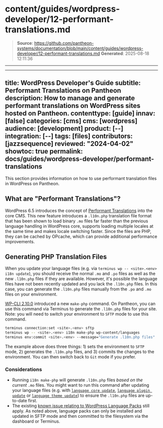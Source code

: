 # content/guides/wordpress-developer/12-performant-translations.md

> **Source**: https://github.com/pantheon-systems/documentation/blob/main/content/guides/wordpress-developer/12-performant-translations.md
> **Generated**: 2025-08-18 12:11:36

---

---
title: WordPress Developer's Guide
subtitle: Performant Translations on Pantheon
description: How to manage and generate performant translations on WordPress sites hosted on Pantheon.
contenttype: [guide]
innav: [false]
categories: [cms]
cms: [wordpress]
audience: [development]
product: [--]
integration: [--]
tags: [files]
contributors: [jazzsequence]
reviewed: "2024-04-02"
showtoc: true
permalink: docs/guides/wordpress-developer/performant-translations
---

This section provides information on how to use performant translation files in WordPress on Pantheon.

## What are "Performant Translations"?

WordPress 6.5 introduces the concept of [Performant Translations](https://make.wordpress.org/core/2024/02/27/i18n-improvements-6-5-performant-translations/) into the core CMS. This new feature introduces a `.l10n.php` translation file format that has been shown to load binary `.mo` files far faster than the previous language handling in WordPress core, supports loading multiple locales at the same time and makes locale switching faster. Since the files are PHP, they can be cached by OPcache, which can provide additional performance improvements.

## Generating PHP Translation Files

When you update your language files (e.g. via `terminus wp -- <site>.<env> i18n update`), you should receive the normal `.mo` and `.po` files as well as the new `.l10n.php` files if they are available. However, it's possible the language files have not been recently updated and you lack the `.l10n.php` files. In this case, you can generate the `.l10n.php` files manually from the `.po` and `.mo` files on your environment.

[WP-CLI 2.10.0](/release-notes/2024/02/wp-cli-2-10) introduced a new `make-php` command. On Pantheon, you can use this command via Terminus to generate the `.l10n.php` files for your site. Note: you will need to switch your environment to `SFTP` mode to use this command.

```bash
terminus connection:set <site>.<env> sftp
terminus wp -- <site>.<env> i18n make-php wp-content/languages
terminus env:commit <site>.<env> --message="Generate .l10n.php files"
```

The example above does three things: 1) sets the environment to `SFTP` mode, 2) generates the `.l10n.php` files, and 3) commits the changes to the environment. You can then switch back to `Git` mode if you prefer.


### Considerations

* Running `i18n make-php` will generate `.l10n.php` files _based on the current_ `.mo` files. You might want to run this command after updating your language files (e.g. with [`language core update`](https://developer.wordpress.org/cli/commands/language/core/update/), [`language plugin update`](https://developer.wordpress.org/cli/commands/language/plugin/update/) or [`language theme update`](https://developer.wordpress.org/cli/commands/language/theme/update/)) to ensure the `.l10n.php` files are up-to-date first.
* The existing [known issue relating to WordPress Language Packs](/wordpress-known-issues#language-packs) still apply. As noted above, language packs can only be installed and updated in SFTP mode and then committed to the filesystem via the dashboard or Terminus.